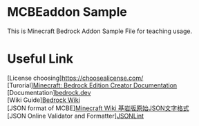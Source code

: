 # MCBEaddon Sample
This is Minecraft Bedrock Addon Sample File for teaching usage.

# Useful Link
[License choosing]<a href="https://choosealicense.com/">https://choosealicense.com/</a><BR>
[Turorial]<a href="https://docs.microsoft.com/zh-tw/minecraft/creator/">Minecraft: Bedrock Edition Creator Documentation</a><BR>
[Documentation]<a href="https://bedrock.dev/">bedrock.dev</a><BR>
[Wiki Guide]<a href="https://wiki.bedrock.dev/">Bedrock Wiki</a><BR>
[JSON format of MCBE]<a href="https://minecraft.fandom.com/zh/wiki/%E5%9F%BA%E5%B2%A9%E7%89%88%E5%8E%9F%E5%A7%8BJSON%E6%96%87%E6%9C%AC%E6%A0%BC%E5%BC%8F">Minecraft Wiki 基岩版原始JSON文字格式</a><BR>
[JSON Online Validator and Formatter]<a href="https://jsonlint.com/">JSONLint</a><BR>
